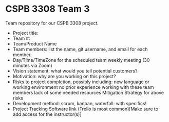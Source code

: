 # CSPB 3308 Team 3

Team repository for our CSPB 3308 project.

- Project title:
- Team #: 
- Team/Product Name
- Team members: list the name, git username, and email for each member.
- Day/Time/TimeZone for the scheduled team weekly meeting (30 minutes via Zoom)
- Vision statement: what would you tell potential customers?
- Motivation: why are you working on this project?
- Risks to project completion, possibly including:
    new language or working environment
    no prior experience working with these team members
    lack of some needed resources
    Mitigation Strategy for above risks
- Development method: scrum, kanban, waterfall: with specifics!
- Project Tracking Software link (Trello is most common)[Make sure to add access for the instructor(s)]